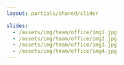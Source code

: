 ```yaml
---
layout: partials/shared/slider

slides:
  - /assets/img/team/office/img1.jpg
  - /assets/img/team/office/img2.jpg
  - /assets/img/team/office/img3.jpg
  - /assets/img/team/office/img4.jpg
---
```

